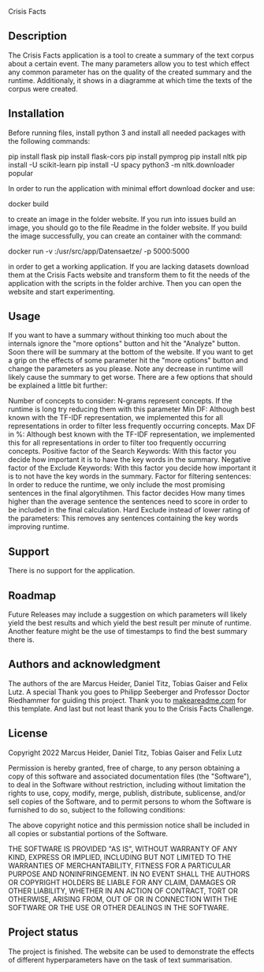 Crisis Facts

## Description
The Crisis Facts application is a tool to create a summary of the text corpus about a certain event. The many parameters allow you to test which effect any common parameter has on
the quality of the created summary and the runtime. Additionaly, it shows in a diagramme at which time the texts of the corpus were created. 

## Installation
Before running files, install python 3 and install all needed packages with the following commands:

pip install flask
pip install flask-cors
pip install pymprog
pip install nltk
pip install -U scikit-learn
pip install -U spacy
python3 -m nltk.downloader popular

In order to run the application with minimal effort download docker and use:

docker build 

to create an image in the folder website. If you run into issues build an image,
you should go to the file Readme in the folder website. If you build the image successfully, you can create an container with the command:

docker run -v <PathToDocuments>:/usr/src/app/Datensaetze/ -p 5000:5000 <ImageName>

in order to get a working application. If you are lacking datasets download them at the Crisis Facts website and transform them to fit the needs of the
application with the scripts in the folder archive. Then you can open the website and start experimenting.

## Usage
If you want to have a summary without thinking too much about the internals ignore the "more options" button and hit the "Analyze" button. Soon there will be summary at the bottom
of the website. If you want to get a grip on the effects of some parameter hit the "more options" button and change the parameters as you please. Note any decrease in runtime 
will likely cause the summary to get worse. There are a few options that should be explained a little bit further:

Number of concepts to consider: N-grams represent concepts. If the runtime is long try reducing them with this parameter
Min DF:  Although best known with the TF-IDF representation, we implemented this for all representations in order to filter less frequently occurring concepts. 
Max DF in %: Although best known with the TF-IDF representation, we implemented this for all representations in order to filter too frequently occurring concepts.
Positive factor of the Search Keywords: With this factor you decide how important it is to have the key words in the summary.
Negative factor of the Exclude Keywords: With this factor you decide how important it is to not have the key words in the summary.
Factor for filtering sentences: In order to reduce the runtime, we only include the most promising sentences in the final algorytihmen. This factor decides 
    How many times higher than the average sentence the sentences need to score in order to be included in the final calculation.
Hard Exclude instead of lower rating of the parameters: This removes any sentences containing the key words improving runtime.

## Support
There is no support for the application.

## Roadmap
Future Releases may include a suggestion on which parameters will likely yield the best results and which yield the best result per minute of runtime.
Another feature might be the use of timestamps to find the best summary there is.

## Authors and acknowledgment
The authors of the are Marcus Heider, Daniel Titz, Tobias Gaiser and Felix Lutz.
A special Thank you goes to Philipp Seeberger and Professor Doctor Riedhammer for guiding this project.
Thank you to [makeareadme.com](https://www.makeareadme.com/) for this template.
And last but not least thank you to the Crisis Facts Challenge.

## License
Copyright 2022 Marcus Heider, Daniel Titz, Tobias Gaiser and Felix Lutz

Permission is hereby granted, free of charge, to any person obtaining a copy of this software and associated documentation files (the "Software"),
to deal in the Software without restriction, including without limitation the rights to use, copy, modify, merge, publish, distribute, sublicense,
and/or sell copies of the Software, and to permit persons to whom the Software is furnished to do so, subject to the following conditions:

The above copyright notice and this permission notice shall be included in all copies or substantial portions of the Software.

THE SOFTWARE IS PROVIDED "AS IS", WITHOUT WARRANTY OF ANY KIND, EXPRESS OR IMPLIED, INCLUDING BUT NOT LIMITED TO THE WARRANTIES OF MERCHANTABILITY, FITNESS FOR A PARTICULAR PURPOSE AND NONINFRINGEMENT.
 IN NO EVENT SHALL THE AUTHORS OR COPYRIGHT HOLDERS BE LIABLE FOR ANY CLAIM, DAMAGES OR OTHER LIABILITY, WHETHER IN AN ACTION OF CONTRACT, TORT OR OTHERWISE, ARISING FROM,
  OUT OF OR IN CONNECTION WITH THE SOFTWARE OR THE USE OR OTHER DEALINGS IN THE SOFTWARE.

## Project status
The project is finished. The website can be used to demonstrate the effects of different hyperparameters have on the task of text summarisation. 